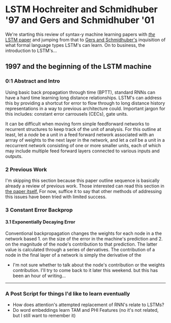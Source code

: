 # LSTM Hochreiter and Schmidhuber '97 and Gers and Schmidhuber '01

We're starting this review of syntax-y machine learning papers with [*the* LSTM paper](https://www.bioinf.jku.at/publications/older/2604.pdf "Hochreiter and Schmidhuber '97") and jumping from that to [Gers and Schmidhuber's](https://ieeexplore.ieee.org/document/963769 "IEEE 2001 Paper") inquisition of what formal language types LSTM's can learn. On to business, the introduction to LSTM's...

## 1997 and the beginning of the LSTM machine

### 0:1 Abstract and Intro
Using basic back propagation through time (BPTT), standard RNNs can have a hard time learning long distance relationships. LSTM's can address this by providing a shortcut for error to flow through to long distance history representations in a way to previous architecture could. Important jargon for this includes: constant error carrousels (CECs), gate units. 

It can be difficult when moving form simple feedforward networks to recurrent structures to keep track of the unit of analysis. For this outline at least, let a *node* be a unit in a feed forward network associated with an arrray of weights to the next layer in the network, and let a *cell* be a unit in a reccurrent network consisting of one or more smaller units, each of which may include multiple feed forward layers connected to various inputs and outputs. 

### 2 Previous Work
I'm skipping this section because this paper outline sequence is basically already a review of previous work. Those interested can read this section in  [the paper itself.](https://www.bioinf.jku.at/publications/older/2604.pdf "Hochreiter and Schmidhuber '97") For now, suffice it to say that other methods of addressing this issues have been tried with limited success. 

### 3 Constant Error Backprop
#### 3.1 Exponentially Decaying Error 

Conventional backpropagation changes the weights for each node in a the network based 1. on the size of the error in the machine's prediction and 2. on the magnitude of the node's contribution to that prediction. The latter value is calculated through a series of dervatives. The contribution of a node in the final layer of a network is simply the derivative of the 

- I'm not sure whether to talk about the node's contribution or the weights contribution. I'll try to come back to it later this weekend. but this has been an hour of writing... 







--- 

### A Post Script for things I'd like to learn eventually
- How does attention's attempted replacement of RNN's relate to LSTMs?
- Do word embeddings learn TAM and PHI Features (no it's not related, but I still want to remember it)
